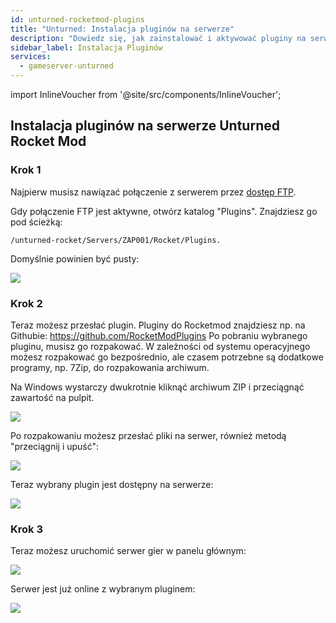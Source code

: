 ```yaml
---
id: unturned-rocketmod-plugins
title: "Unturned: Instalacja pluginów na serwerze"
description: "Dowiedz się, jak zainstalować i aktywować pluginy na serwerze Unturned Rocket Mod, aby ulepszyć rozgrywkę i funkcjonalność serwera → Sprawdź teraz"
sidebar_label: Instalacja Pluginów
services:
  - gameserver-unturned
---
```


import InlineVoucher from '@site/src/components/InlineVoucher';

<InlineVoucher />

## Instalacja pluginów na serwerze Unturned Rocket Mod

### Krok 1
Najpierw musisz nawiązać połączenie z serwerem przez [dostęp FTP](gameserver-ftpaccess.md).

Gdy połączenie FTP jest aktywne, otwórz katalog "Plugins". 
Znajdziesz go pod ścieżką: 
```
/unturned-rocket/Servers/ZAP001/Rocket/Plugins. 
```
Domyślnie powinien być pusty: 

![](https://screensaver01.zap-hosting.com/index.php/s/wYY7jLji9YaNcBp/preview)

### Krok 2

Teraz możesz przesłać plugin. 
Pluginy do Rocketmod znajdziesz np. na Githubie: https://github.com/RocketModPlugins
Po pobraniu wybranego pluginu, musisz go rozpakować. 
W zależności od systemu operacyjnego możesz rozpakować go bezpośrednio, ale czasem potrzebne są dodatkowe programy, np. 7Zip, do rozpakowania archiwum.

Na Windows wystarczy dwukrotnie kliknąć archiwum ZIP i przeciągnąć zawartość na pulpit. 

![](https://screensaver01.zap-hosting.com/index.php/s/qnpy29HySQzJTBL/preview)

Po rozpakowaniu możesz przesłać pliki na serwer, również metodą "przeciągnij i upuść":  

![](https://screensaver01.zap-hosting.com/index.php/s/o4ZNQtyosnw5eHo/preview)

Teraz wybrany plugin jest dostępny na serwerze:

![](https://screensaver01.zap-hosting.com/index.php/s/DYXpnZ2n5ibxW5t/preview)

### Krok 3

Teraz możesz uruchomić serwer gier w panelu głównym: 

![](https://screensaver01.zap-hosting.com/index.php/s/pgyBsYcoXNP7dnL/preview)

Serwer jest już online z wybranym pluginem: 

![](https://screensaver01.zap-hosting.com/index.php/s/ZZLPBprWoBZfTQ6/preview)


<InlineVoucher />
